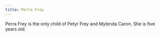 ```yaml
---
title: Perra Frey
---
```


Perra Frey is the only child of Petyr Frey and Mylenda Caron. She is five years old.


